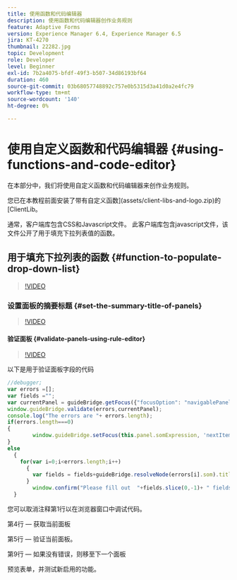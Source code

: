 ```yaml
---
title: 使用函数和代码编辑器
description: 使用函数和代码编辑器创作业务规则
feature: Adaptive Forms
version: Experience Manager 6.4, Experience Manager 6.5
jira: KT-4270
thumbnail: 22282.jpg
topic: Development
role: Developer
level: Beginner
exl-id: 7b2a4075-bfdf-49f3-b507-34d86193bf64
duration: 460
source-git-commit: 03b68057748892c757e0b5315d3a41d0a2e4fc79
workflow-type: tm+mt
source-wordcount: '140'
ht-degree: 0%

---
```


# 使用自定义函数和代码编辑器 {#using-functions-and-code-editor}

在本部分中，我们将使用自定义函数和代码编辑器来创作业务规则。

您已在本教程前面安装了带有自定义函数](assets/client-libs-and-logo.zip)的[ClientLib。

通常，客户端库包含CSS和Javascript文件。 此客户端库包含javascript文件，该文件公开了用于填充下拉列表值的函数。


## 用于填充下拉列表的函数 {#function-to-populate-drop-down-list}

>[!VIDEO](https://video.tv.adobe.com/v/22282?quality=12&learn=on)

### 设置面板的摘要标题 {#set-the-summary-title-of-panels}

>[!VIDEO](https://video.tv.adobe.com/v/28387?quality=12&learn=on)

#### 验证面板 {#validate-panels-using-rule-editor}

>[!VIDEO](https://video.tv.adobe.com/v/28409?quality=12&learn=on)

以下是用于验证面板字段的代码

```javascript
//debugger;
var errors =[];
var fields ="";
var currentPanel = guideBridge.getFocus({"focusOption": "navigablePanel"});
window.guideBridge.validate(errors,currentPanel);
console.log("The errors are "+ errors.length);
if(errors.length===0)
{
        window.guideBridge.setFocus(this.panel.somExpression, 'nextItem', true);
}
else
  {
    for(var i=0;i<errors.length;i++)
      {
        var fields = fields+guideBridge.resolveNode(errors[i].som).title+" , ";
      }
        window.confirm("Please fill out  "+fields.slice(0,-1)+ " fields");
  }
```

您可以取消注释第1行以在浏览器窗口中调试代码。

第4行 — 获取当前面板

第5行 — 验证当前面板。

第9行 — 如果没有错误，则移至下一个面板

预览表单，并测试新启用的功能。
